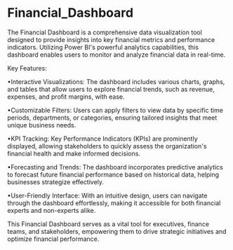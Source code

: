 # Financial_Dashboard
The Financial Dashboard is a comprehensive data visualization tool designed to provide insights into key financial metrics and performance indicators. Utilizing Power BI's powerful analytics capabilities, this dashboard enables users to monitor and analyze financial data in real-time.


Key Features:

•Interactive Visualizations: The dashboard includes various charts, graphs, and tables that allow users to explore financial trends, such as revenue, expenses, and profit margins, with ease.

•Customizable Filters: Users can apply filters to view data by specific time periods, departments, or categories, ensuring tailored insights that meet unique business needs.

•KPI Tracking: Key Performance Indicators (KPIs) are prominently displayed, allowing stakeholders to quickly assess the organization's financial health and make informed decisions.

•Forecasting and Trends: The dashboard incorporates predictive analytics to forecast future financial performance based on historical data, helping businesses strategize effectively.

•User-Friendly Interface: With an intuitive design, users can navigate through the dashboard effortlessly, making it accessible for both financial experts and non-experts alike.

This Financial Dashboard serves as a vital tool for executives, finance teams, and stakeholders, empowering them to drive strategic initiatives and optimize financial performance.
